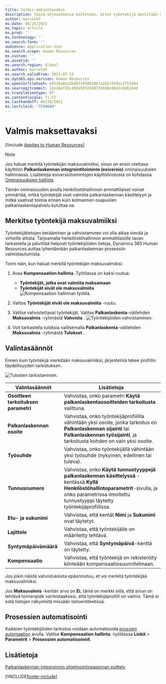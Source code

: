 ```yaml
---
title: Valmis maksettavaksi
description: Tässä ohjeaiheessa esitetään, miten työntekijä merkitään maksuvalmiiksi Dynamics 365 Human Resourcesissa.
author: marcelbf
ms.date: 08/25/2021
ms.topic: article
ms.prod: ''
ms.technology: ''
ms.search.form: ''
audience: Application User
ms.search.scope: Human Resources
ms.custom: ''
ms.assetid: ''
ms.search.region: Global
ms.author: marcelbf
ms.search.validFrom: 2021-07-13
ms.dyn365.ops.version: Human Resources
ms.openlocfilehash: b9536a6e12b4037458910b7a2d27450ac175fd9d
ms.sourcegitcommit: 12e26ef25c492e5032260733b50cd642cbd6164d
ms.translationtype: HT
ms.contentlocale: fi-FI
ms.lasthandoff: 09/28/2021
ms.locfileid: "7559604"
---
```

# <a name="ready-to-pay"></a>Valmis maksettavaksi

[!include [Applies to Human Resources](../includes/applies-to-hr.md)]

> [!NOTE]
> Jos haluat merkitä työntekijän maksuvalmiiksi, sinun on ensin otettava käyttöön **Palkanlaskennan integrointitoiminto (esiversio)** ominaisuuksien hallinnassa. Lisätietoja esiversiotoimintojen käyttöönotosta on kohdassa [Ominaisuuksien hallinta](hr-admin-manage-features.md).

Tämän ominaisuuden avulla henkilöstöhallinnon ammattilaiset voivat ymmärtää, mitkä työntekijät ovat valmiita palkanlaskennan käsittelyyn ja mitkä vaativat toimia ennen kuin kolmannen osapuolen palkanlaskentapalvelu kuluttaa ne.

## <a name="mark-employee-as-ready-to-pay"></a>Merkitse työntekijä maksuvalmiiksi

Työntekijätietojen kerääminen ja vahvistaminen voi olla aikaa vievää ja virheille altista. Tarjoamalla henkilöstöhallinnon ammattilaisille tavan tarkastella ja päivittää helposti työntekijöiden tietoja, Dynamics 365 Human Resources auttaa lyhentämään palkanlaskennan prosessiin valmistautumista.

Toimi näin, kun haluat merkitä työntekijän maksuvalmiiksi:

1. Avaa **Kompensaation hallinta**. Työtilassa on kaksi ruutua: 
    - **Työntekijät, jotka ovat valmiita maksamaan**
    - **Työntekijät eivät ole maksuvalmiita**
    ![Kompensaation hallinnan työtila.](./media/hr-ready-to-pay-1-workspace.png)

2. Valitse **Työntekijät eivät ole maksuvalmiita** -ruutu.

3. Valitse vahvistettavat työntekijät. Valitse **Palkanlaskenta**-välilehden **Maksuvalmis** -ryhmästä **Vahvista** .
    ![Työntekijöiden vahvistaminen.](./media/hr-ready-to-pay-2-validate.png)

4. Voit tarkastella tuloksia valitsemalla **Palkanlaskenta**-välilehden **Maksuvalmis** -ryhmästä **Tulokset** .

## <a name="validation"></a>Valintasäännöt

Ennen kuin työntekijä merkitään maksuvalmiiksi, järjestelmä tekee profiilin täydellisyyden tarkistuksen.

![Tulosten tarkistaminen.](./media/hr-ready-to-pay-3-results.png)

| Valintasäännöt | Lisätietoja |
| --- | --- |
| **Osoitteen tarkoituksen parametri** | Vahvistaa, onko parametri **Käytä palkanlaskentaosoitteiden tarkoitusta** valittuna. |
| **Palkanlaskennan osoite** | Vahvistaa, onko työntekijäprofiililla vähintään yksi osoite, jonka tarkoitus on **Palkanlaskennan sijainti** tai **Palkanlaskennan työsijainti**, ja tarkoitusta kohden on vain yksi osoite. |
| **Työsuhde** | Vahvistaa, onko työntekijällä vähintään yksi työsuhde (nykyinen, edellinen tai tuleva). |
| **Tunnusnumero** | Vahvistaa, onko **Käytä tunnustyyppejä palkanlaskennan käsittelyssä** -kentässä **Kyllä** **Henkilöstöhallintoparametrit**-sivulla, ja onko parametrissa ilmoitettu tunnustyyppi täytetty työntekijäprofiilissa. |
| **Etu- ja sukunimi** | Vahvistaa, että kentät **Nimi** ja **Sukunimi** ovat täytetyt.|
| **Lajittele** | Vahvistaa, että työntekijälle on määritetty tehtävä. |
| **Syntymäpäivämäärä** | Vahvistaa, että **Syntymäpäivä**-kenttä on täytetty. |
| **Kompensaatio** | Vahvistaa, että työntekijä on rekisteröity kiinteään kompensaatiosuunnitelmaan. |

Jos jokin näistä vahvistuksista epäonnistuu, et voi merkitä työntekijää maksuvalmiiksi.

Jos **Maksuvalmis** -kentän arvo on **Ei**, tämä on merkki siitä, että sinun on tehtävä toimenpide varmistaaksesi, että työntekijäprofiili on valmis. Tämä ei estä tietojen näkymistä missään tietoentiteetissä. 

## <a name="process-automation"></a>Prosessien automatisointi

Kaikkien työntekijöiden tarkistus voidaan automatisoida [prossien automaation](/dynamics365/fin-ops-core/dev-itpro/sysadmin/process-automation) avulla. Valitse **Kompensaation hallinta** -työtilassa **Linkit** \> **Parametrit** \> **Prosessien automatisoinnit**.

## <a name="see-also"></a>Lisätietoja

[Palkanlaskennan integroinnin ohjelmointirajapinnan esittely](hr-admin-integration-payroll-api-introduction.md)<br>

[!INCLUDE[footer-include](../includes/footer-banner.md)]
